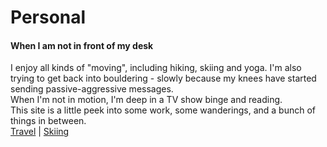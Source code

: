 # Personal

#### When I am not in front of my desk

I enjoy all kinds of "moving", including hiking, skiing and yoga. I'm also trying to get back into bouldering - slowly because my knees have started sending passive-aggressive messages.  
When I'm not in motion, I'm deep in a TV show binge and reading.  
This site is a little peek into some work, some wanderings, and a bunch of things in between.  
[Travel](/personal/travel/) | [Skiing](/personal/skiing/)

